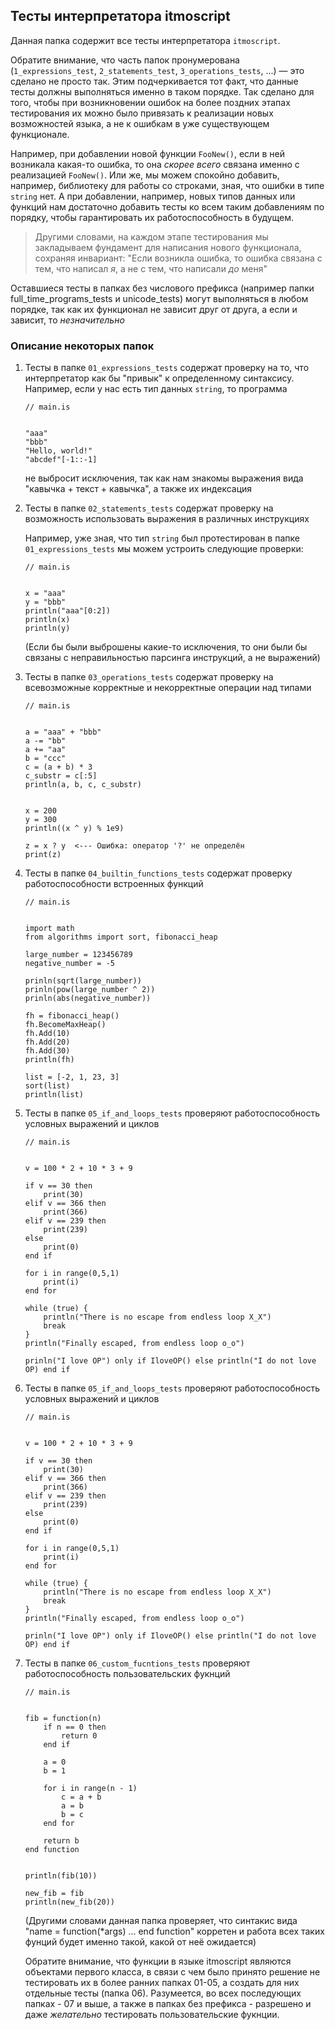## Тесты интерпретатора itmoscript

Данная папка содержит все тесты интерпретатора `itmoscript`.

Обратите внимание, что часть папок пронумерована (`1_expressions_test`, `2_statements_test`, `3_operations_tests`, ...) — это сделано не просто так. Этим подчеркивается тот факт, что данные тесты должны выполняться именно в таком порядке. Так сделано для того, чтобы при возникновении ошибок на более поздних этапах тестирования их можно было привязать к реализации новых возможностей языка, а не к ошибкам в уже существующем функционале.

Например, при добавлении новой функции `FooNew()`, если в ней возникала какая-то ошибка, то она *скорее всего* связана именно с реализацией  `FooNew()`. Или же, мы можем спокойно добавить, например, библиотеку для работы со строками, зная, что ошибки в типе `string` нет. А при добавлении, например, новых типов данных или функций нам достаточно добавить тесты ко всем таким добавлениям по порядку, чтобы гарантировать их работоспособность в будущем.

> Другими словами, на каждом этапе тестирования мы закладываем фундамент для написания нового функционала, сохраняя инвариант: "Если возникла ошибка, то ошибка связана с тем, что написал *я*, а не с тем, что написали *до* меня"

Оставшиеся тесты в папках без числового префикса (например папки full_time_programs_tests и unicode_tests) могут выполняться в любом порядке, так как их функционал не зависит друг от друга, а если и зависит, то *незначительно*

### Описание некоторых папок
1. Тесты в папке `01_expressions_tests` содержат проверку на то, что интерпретатор как бы "привык" к определенному синтаксису. 
Например, если у нас есть тип данных `string`, то программа
    ```
    // main.is 


    "aaa"
    "bbb"
    "Hello, world!"
    "abcdef"[-1::-1]
    ```
    не выбросит исключения, так как нам знакомы выражения вида "кавычка + текст + кавычка", а также их индексация
2. Тесты в папке `02_statements_tests` содержат проверку на возможность использовать выражения в различных инструкциях

    Например, уже зная, что тип `string` был протестирован в папке `01_expressions_tests` мы можем устроить следующие проверки:
    ```
    // main.is 


    x = "aaa"
    y = "bbb"
    println("aaa"[0:2])
    println(x)
    println(y)
    ```
    (Если бы были выброшены какие-то исключения, то они были бы связаны с неправильностью парсинга инструкций, а не выражений)

3. Тесты в папке `03_operations_tests` содержат проверку на всевозможные корректные и некорректные операции над типами
    ```
    // main.is 


    a = "aaa" + "bbb"
    a -= "bb"
    a += "aa"
    b = "ccc"
    c = (a + b) * 3
    c_substr = c[:5]
    println(a, b, c, c_substr)


    x = 200
    y = 300
    println((x ^ y) % 1e9)

    z = x ? y  <--- Ошибка: оператор '?' не определён
    print(z)
    ```
4. Тесты в папке `04_builtin_functions_tests` содержат проверку работоспособности встроенных функций
    ```
    // main.is 


    import math
    from algorithms import sort, fibonacci_heap

    large_number = 123456789
    negative_number = -5

    prinln(sqrt(large_number))
    prinln(pow(large_number ^ 2))
    prinln(abs(negative_number))

    fh = fibonacci_heap()
    fh.BecomeMaxHeap()
    fh.Add(10)
    fh.Add(20)
    fh.Add(30)
    println(fh)

    list = [-2, 1, 23, 3]
    sort(list)
    println(list)
    ```

5. Тесты в папке `05_if_and_loops_tests` проверяют работоспособность условных выражений и циклов
    ```
    // main.is 


    v = 100 * 2 + 10 * 3 + 9

    if v == 30 then
        print(30)
    elif v == 366 then
        print(366)
    elif v == 239 then
        print(239)
    else
        print(0)
    end if

    for i in range(0,5,1)
        print(i)
    end for

    while (true) {
        println("There is no escape from endless loop X_X")
        break
    }
    println("Finally escaped, from endless loop o_o")

    prinln("I love OP") only if IloveOP() else println("I do not love OP) end if 
    ```

5. Тесты в папке `05_if_and_loops_tests` проверяют работоспособность условных выражений и циклов
    ```
    // main.is 


    v = 100 * 2 + 10 * 3 + 9

    if v == 30 then
        print(30)
    elif v == 366 then
        print(366)
    elif v == 239 then
        print(239)
    else
        print(0)
    end if

    for i in range(0,5,1)
        print(i)
    end for

    while (true) {
        println("There is no escape from endless loop X_X")
        break
    }
    println("Finally escaped, from endless loop o_o")

    prinln("I love OP") only if IloveOP() else println("I do not love OP) end if 
    ```

6. Тесты в папке `06_custom_fucntions_tests` проверяют работоспособность пользовательских фукнций
    ```
    // main.is 


    fib = function(n)
        if n == 0 then
            return 0
        end if

        a = 0
        b = 1

        for i in range(n - 1)
            c = a + b
            a = b
            b = c
        end for

        return b
    end function


    println(fib(10))

    new_fib = fib
    println(new_fib(20))
    ```
    (Другими словами данная папка проверяет, что синтакис вида "name = function(*args) ... end function" корретен и работа всех таких фунций будет именно такой, какой от неё ожидается)

    Обратите внимание, что функции в языке itmoscript являются объектами первого класса, в связи с чем было принято решение не тестировать их в более ранних папках 01-05, а создать для них отдельные тесты (папка 06). Разумеется, во всех последующих папках - 07 и выше, а также в папках без префикса - разрешено и даже *желательно* тестировать пользовательские фукнции.